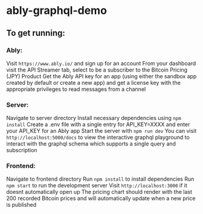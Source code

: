 # ably-graphql-demo

## To get running:

### Ably:
Visit `https://www.ably.io/` and sign up for an account
From your dashboard visit the API Streamer tab, select to be a subscriber to the Bitcoin Pricing (JPY) Product
Get the Ably API key for an app (using either the sandbox app created by default or create a new app) and get a license key with the appropriate privileges to read messages from a channel

### Server:
Navigate to server directory
Install necessary dependencies using `npm install`
Create a .env file with a single entry for API_KEY=XXXX and enter your API_KEY for an Ably app
Start the server with `npm run dev`
You can visit `http://localhost:5000/docs` to view the interactive graphql playground to interact with the graphql schema which supports a single query and subscription

### Frontend:
Navigate to frontend directory
Run `npm install` to install dependencies
Run `npm start` to run the development server
Visit `http://localhost:3000` if it doesnt automatically open up
The pricing chart should render with the last 200 recorded Bitcoin prices and will automatically update when a new price is published
